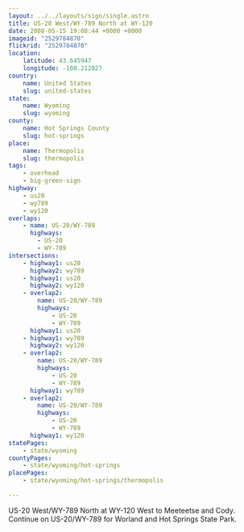 ```yaml
---
layout: ../../layouts/sign/single.astro
title: US-20 West/WY-789 North at WY-120
date: 2008-05-15 19:08:44 +0000 +0000
imageid: "2529784870"
flickrid: "2529784870"
location:
    latitude: 43.645947
    longitude: -108.212027
country:
    name: United States
    slug: united-states
state:
    name: Wyoming
    slug: wyoming
county:
    name: Hot Springs County
    slug: hot-springs
place:
    name: Thermopolis
    slug: thermopolis
tags:
    - overhead
    - big-green-sign
highway:
    - us20
    - wy789
    - wy120
overlaps:
    - name: US-20/WY-789
      highways:
        - US-20
        - WY-789
intersections:
    - highway1: us20
      highway2: wy789
    - highway1: us20
      highway2: wy120
    - overlap2:
        name: US-20/WY-789
        highways:
            - US-20
            - WY-789
      highway1: us20
    - highway1: wy789
      highway2: wy120
    - overlap2:
        name: US-20/WY-789
        highways:
            - US-20
            - WY-789
      highway1: wy789
    - overlap2:
        name: US-20/WY-789
        highways:
            - US-20
            - WY-789
      highway1: wy120
statePages:
    - state/wyoming
countyPages:
    - state/wyoming/hot-springs
placePages:
    - state/wyoming/hot-springs/thermopolis

---
```

US-20 West/WY-789 North at WY-120 West to Meeteetse and Cody.  Continue on US-20/WY-789 for Worland and Hot Springs State Park. 